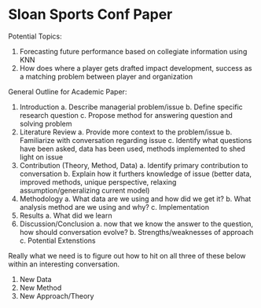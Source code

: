 Sloan Sports Conf Paper
=======================

Potential Topics: 
1. Forecasting future performance based on collegiate information using KNN
2. How does where a player gets drafted impact development, success as a matching problem between player and organization

General Outline for Academic Paper:

1. Introduction
    a. Describe managerial problem/issue
    b. Define specific research question
    c. Propose method for answering question and solving problem
2. Literature Review
    a. Provide more context to the problem/issue
    b. Familiarize with conversation regarding issue
    c. Identify what questions have been asked, data has been used, methods implemented to shed light on issue
3. Contribution (Theory, Method, Data)
    a. Identify primary contribution to conversation
    b. Explain how it furthers knowledge of issue (better data, improved methods, unique perspective, relaxing assumption/generalizing current model)
4. Methodology
    a. What data are we using and how did we get it?
    b. What analysis method are we using and why?
    c. Implementation
5. Results
    a. What did we learn
6. Discussion/Conclusion
    a. now that we know the answer to the question, how should conversation evolve?
    b. Strengths/weaknesses of approach
    c. Potential Extenstions


Really what we need is to figure out how to hit on all three of these below within an interesting conversation.

1. New Data
2. New Method
3. New Approach/Theory

